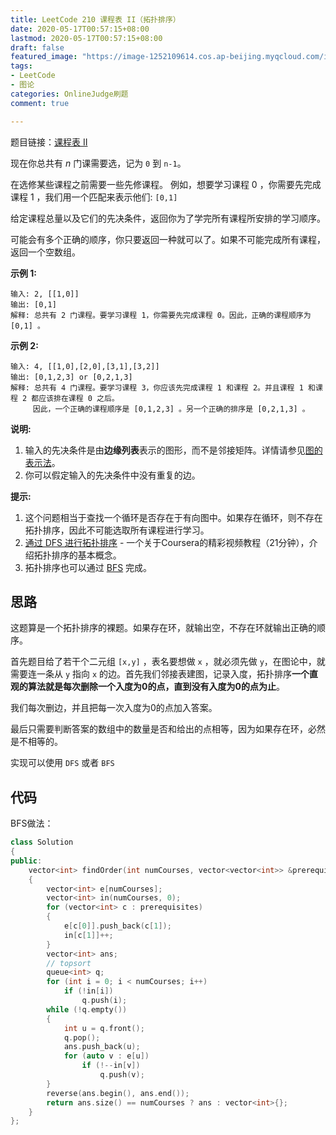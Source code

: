 ```yaml
---
title: LeetCode 210 课程表 II（拓扑排序）
date: 2020-05-17T00:57:15+08:00
lastmod: 2020-05-17T00:57:15+08:00
draft: false
featured_image: "https://image-1252109614.cos.ap-beijing.myqcloud.com/img/20210508221015.png"
tags:
- LeetCode
- 图论
categories: OnlineJudge刷题
comment: true

---
```


题目链接：[课程表 II](https://leetcode-cn.com/problems/course-schedule-ii/)

现在你总共有 *n* 门课需要选，记为 `0` 到 `n-1`。

在选修某些课程之前需要一些先修课程。 例如，想要学习课程 0 ，你需要先完成课程 1 ，我们用一个匹配来表示他们: `[0,1]`

给定课程总量以及它们的先决条件，返回你为了学完所有课程所安排的学习顺序。

可能会有多个正确的顺序，你只要返回一种就可以了。如果不可能完成所有课程，返回一个空数组。

**示例 1:**

```
输入: 2, [[1,0]] 
输出: [0,1]
解释: 总共有 2 门课程。要学习课程 1，你需要先完成课程 0。因此，正确的课程顺序为 [0,1] 。
```

**示例 2:**

```
输入: 4, [[1,0],[2,0],[3,1],[3,2]]
输出: [0,1,2,3] or [0,2,1,3]
解释: 总共有 4 门课程。要学习课程 3，你应该先完成课程 1 和课程 2。并且课程 1 和课程 2 都应该排在课程 0 之后。
     因此，一个正确的课程顺序是 [0,1,2,3] 。另一个正确的排序是 [0,2,1,3] 。
```

**说明:**

1. 输入的先决条件是由**边缘列表**表示的图形，而不是邻接矩阵。详情请参见[图的表示法](http://blog.csdn.net/woaidapaopao/article/details/51732947)。
2. 你可以假定输入的先决条件中没有重复的边。

**提示:**

1. 这个问题相当于查找一个循环是否存在于有向图中。如果存在循环，则不存在拓扑排序，因此不可能选取所有课程进行学习。
2. [通过 DFS 进行拓扑排序](https://www.coursera.org/specializations/algorithms) - 一个关于Coursera的精彩视频教程（21分钟），介绍拓扑排序的基本概念。
3. 拓扑排序也可以通过 [BFS](https://baike.baidu.com/item/宽度优先搜索/5224802?fr=aladdin&fromid=2148012&fromtitle=广度优先搜索) 完成。

## 思路

这题算是一个拓扑排序的裸题。如果存在环，就输出空，不存在环就输出正确的顺序。

首先题目给了若干个二元组 `[x,y]` ，表名要想做 `x` ，就必须先做 `y`，在图论中，就需要连一条从 `y` 指向 `x` 的边。首先我们邻接表建图，记录入度，拓扑排序**一个直观的算法就是每次删除一个入度为0的点，直到没有入度为0的点为止**。

我们每次删边，并且把每一次入度为0的点加入答案。

最后只需要判断答案的数组中的数量是否和给出的点相等，因为如果存在环，必然是不相等的。

实现可以使用 `DFS` 或者 `BFS`

## 代码

BFS做法：

```cpp
class Solution
{
public:
    vector<int> findOrder(int numCourses, vector<vector<int>> &prerequisites)
    {
        vector<int> e[numCourses];
        vector<int> in(numCourses, 0);
        for (vector<int> c : prerequisites)
        {
            e[c[0]].push_back(c[1]);
            in[c[1]]++;
        }
        vector<int> ans;
        // topsort
        queue<int> q;
        for (int i = 0; i < numCourses; i++)
            if (!in[i])
                q.push(i);
        while (!q.empty())
        {
            int u = q.front();
            q.pop();
            ans.push_back(u);
            for (auto v : e[u])
                if (!--in[v])
                    q.push(v);
        }
        reverse(ans.begin(), ans.end());
        return ans.size() == numCourses ? ans : vector<int>{};
    }
};
```
